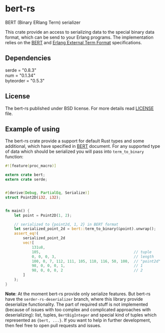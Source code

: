 # bert-rs
BERT (Binary ERlang Term) serializer

This crate provide an access to serializing data to the special binary data format, which can be send to your Erlang programs. The implementation relies on the [BERT](http://bert-rpc.org/) and [Erlang External Term Format](http://erlang.org/doc/apps/erts/erl_ext_dist.html) specifications.

Dependencies
------------
serde = "0.8.3"  
num = "0.1.34"  
byteorder = "0.5.3"  

License
-------
The bert-rs published under BSD license. For more details read [LICENSE](https://github.com/Relrin/bert-rs/blob/master/LICENSE) file.

Example of using
----------------
The bert-rs crate provide a support for default Rust types and some additional, which have specified in [BERT](http://bert-rpc.org/) document. For any supported type of data which should be serialized you will pass into `term_to_binary` function:

```rust
#![feature(proc_macro)]

extern crate bert;
extern crate serde;


#[derive(Debug, PartialEq, Serialize)]
struct Point2D(i32, i32);


fn main() {
    let point = Point2D(1, 2);

    // serialized to {point2d, 1, 2} in BERT format
    let serialized_point_2d = bert::term_to_binary(&point).unwrap(); 
    assert_eq!(
        serialized_point_2d
        vec![
            131u8,
            105,                                          // tuple
            0, 0, 0, 3,                                   // length
            100, 0, 7, 112, 111, 105, 110, 116, 50, 100,  // "point2d" as atom
            98, 0, 0, 0, 1,                               // 1
            98, 0, 0, 0, 2                                // 2
        ]   
    );
}
```

**Note**: At the moment bert-rs provide only serialize features. But bert-rs have the `serder-rs-deserializer` branch, where this library provide deserialize functionality. The part of required stuff is not implemented (because of issues with too complex and complicated approaches with deserializing): list, tuples, `BertBigInteger` and special kind of tuples which represented as `{bert, ...}`. If you want to help in further development, then feel free to open pull requests and issues.


